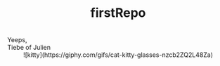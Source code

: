 # **<div align="center">firstRepo</div>**

<br>
Yeeps, <br>
Tiebe of Julien
<br>

<center>
![kitty](https://giphy.com/gifs/cat-kitty-glasses-nzcb2ZQ2L48Za)
</center>


